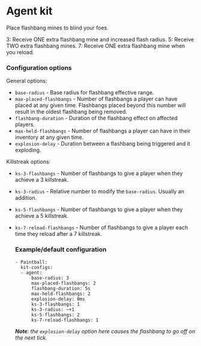 # Agent kit
Place flashbang mines to blind your foes.

3: Receive ONE extra flashbang mine and increased flash radius.
5: Receive TWO extra flashbang mines.
7: Receive ONE extra flashbang mine when you reload.

### Configuration options
General options:
- `base-radius` - Base radius for flashbang effective range.
- `max-placed-flashbangs` - Number of flashbangs a player can have placed at any given time. Flashbangs placed beyond this number will result in the oldest flashbang being removed.
- `flashbang-duration` - Duration of the flashbang effect on affected players.
- `max-held-flashbangs` - Number of flashbangs a player can have in their inventory at any given time.
- `explosion-delay` - Duration between a flashbang being triggered and it exploding.

Killstreak options:
- `ks-3-flashbangs` - Number of flashbangs to give a player when they achieve a 3 killstreak.
- `ks-3-radius` - Relative number to modify the `base-radius`. Usually an addition.
- `ks-5-flashbangs` - Number of flashbangs to give a player when they achieve a 5 killstreak.
- `ks-7-reload-flashbangs` - Number of flashbangs to give a player each time they reload after a 7 killstreak.

  ### Example/default configuration
  ```
  - Paintball:
    kit-configs:
    - agent:
        base-radius: 3
        max-placed-flashbangs: 2
        flashbang-duration: 5s
        max-held-flashbangs: 2
        explosion-delay: 0ms
        ks-3-flashbangs: 1
        ks-3-radius: ~+1
        ks-5-flashbangs: 2
        ks-7-reload-flashbangs: 1
  ```
  _**Note**: the `explosion-delay` option here causes the flashbang to go off on the next tick._
